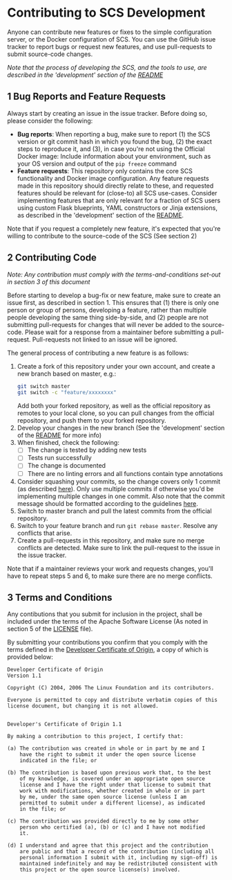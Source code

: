 # Contributing to SCS Development
Anyone can contribute new features or fixes to the simple configuration
server, or the Docker configuration of SCS. You can use the GitHub issue
tracker to report bugs or request new features, and use pull-requests
to submit source-code changes.

_Note that the process of developing the SCS, and the tools to use, are
described in the 'development' section of the [README](README.md)_

## 1 Bug Reports and Feature Requests
Always start by creating an issue in the issue tracker. Before
doing so, please consider the following:
* **Bug reports**: When reporting a bug, make sure to report (1) the SCS
  version or git commit hash in which you found the bug, (2) the exact steps to
  reproduce it, and (3), in case you're not using the Official Docker image:
  Include information about your environment, such as your OS version and
  output of the `pip freeze` command
* **Feature requests**: This repository only contains the core SCS
  functionality and Docker image configuration. Any feature requests made in
  this repository should directly relate to these, and requested features
  should be relevant for (close-to) all SCS use-cases. Consider implementing
  features that are only relevant for a fraction of SCS users using custom
  Flask blueprints, YAML constructors or Jinja extensions, as
  described in the 'development' section of the [README](README.md).

Note that if you request a completely new feature, it's expected that you're
willing to contribute to the source-code of the SCS (See section 2)

## 2 Contributing Code
_Note: Any contribution must comply with the terms-and-conditions set-out in
section 3 of this document_

Before starting to develop a bug-fix or new feature, make sure to create an
issue first, as described in section 1. This ensures that (1) there is
only one person or group of persons, developing a feature, rather than
multiple people developing the same thing side-by-side, and (2) people are not
submitting pull-requests for changes that will never be added to the
source-code. Please wait for a response from a maintainer before submitting
a pull-request. Pull-requests not linked to an issue will be ignored.

The general process of contributing a new feature is as follows:
1. Create a fork of this repository under your own account, and create a new
   branch based on master, e.g.:
   ```bash
   git switch master
   git switch -c "feature/xxxxxxxx"
   ```
   Add both your forked repository, as well as the official repository
   as remotes to your local clone, so you can pull changes from the official
   repository, and push them to your forked repository.
2. Develop your changes in the new branch (See the 'development' section of the
   [README](README.md) for more info)
3. When finished, check the following:
     - [ ] The change is tested by adding new tests
     - [ ] Tests run successfully
     - [ ] The change is documented
     - [ ] There are no linting errors and all functions contain type
           annotations
4. Consider squashing your commits, so the change covers only 1 commit
   (as described [here](https://stackoverflow.com/questions/5189560/how-do-i-squash-my-last-n-commits-together0)).
   Only use multiple commits if otherwise you'd be implementing multiple
   changes in one commit. Also note that the commit message should be formatted
   according to the guidelines [here](https://google.github.io/eng-practices/review/developer/cl-descriptions.html).
5. Switch to master branch and pull the latest commits from the official
   repository.
6. Switch to your feature branch and run `git rebase master`. Resolve any
   conflicts that arise.
7. Create a pull-requests in this repository, and make sure no merge conflicts
   are detected. Make sure to link the pull-request to the issue in the issue
   tracker.

Note that if a maintainer reviews your work and requests changes, you'll
have to repeat steps 5 and 6, to make sure there are no merge conflicts.

## 3 Terms and Conditions
Any contibutions that you submit for inclusion in the project, shall be
included under the terms of the Apache Software License (As noted in section 5
of the [LICENSE](LICENSE) file).

By submitting your contributions you confirm that you comply with the terms
defined in the [Developer Certificate of Origin](https://developercertificate.org/),
a copy of which is provided below:
```
Developer Certificate of Origin
Version 1.1

Copyright (C) 2004, 2006 The Linux Foundation and its contributors.

Everyone is permitted to copy and distribute verbatim copies of this
license document, but changing it is not allowed.


Developer's Certificate of Origin 1.1

By making a contribution to this project, I certify that:

(a) The contribution was created in whole or in part by me and I
    have the right to submit it under the open source license
    indicated in the file; or

(b) The contribution is based upon previous work that, to the best
    of my knowledge, is covered under an appropriate open source
    license and I have the right under that license to submit that
    work with modifications, whether created in whole or in part
    by me, under the same open source license (unless I am
    permitted to submit under a different license), as indicated
    in the file; or

(c) The contribution was provided directly to me by some other
    person who certified (a), (b) or (c) and I have not modified
    it.

(d) I understand and agree that this project and the contribution
    are public and that a record of the contribution (including all
    personal information I submit with it, including my sign-off) is
    maintained indefinitely and may be redistributed consistent with
    this project or the open source license(s) involved.
```
